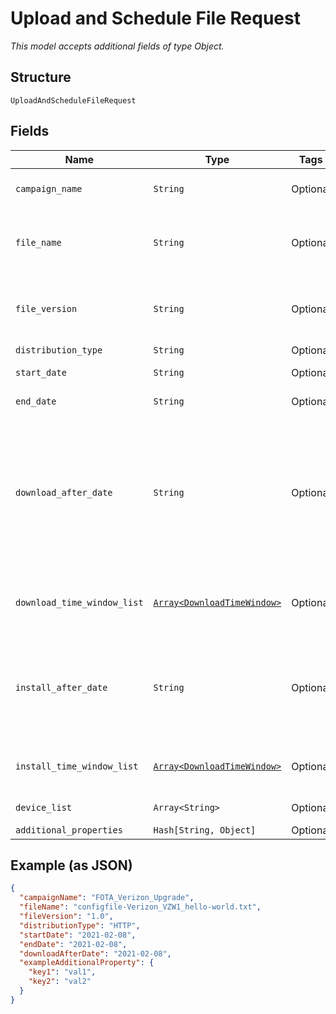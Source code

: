 
# Upload and Schedule File Request

*This model accepts additional fields of type Object.*

## Structure

`UploadAndScheduleFileRequest`

## Fields

| Name | Type | Tags | Description |
|  --- | --- | --- | --- |
| `campaign_name` | `String` | Optional | The campaign name. |
| `file_name` | `String` | Optional | The name of the file you are upgrading to. |
| `file_version` | `String` | Optional | The version of the file you are upgrading to. |
| `distribution_type` | `String` | Optional | Valid values |
| `start_date` | `String` | Optional | Campaign start date. |
| `end_date` | `String` | Optional | Campaign end date. |
| `download_after_date` | `String` | Optional | Specifies the starting date the client should download the package. If null, client downloads as soon as possible. |
| `download_time_window_list` | [`Array<DownloadTimeWindow>`](../../doc/models/download-time-window.md) | Optional | List of allowed download time windows. |
| `install_after_date` | `String` | Optional | The date after which you install the package. If null, install as soon as possible. |
| `install_time_window_list` | [`Array<DownloadTimeWindow>`](../../doc/models/download-time-window.md) | Optional | List of allowed install time windows. |
| `device_list` | `Array<String>` | Optional | Device IMEI list. |
| `additional_properties` | `Hash[String, Object]` | Optional | - |

## Example (as JSON)

```json
{
  "campaignName": "FOTA_Verizon_Upgrade",
  "fileName": "configfile-Verizon_VZW1_hello-world.txt",
  "fileVersion": "1.0",
  "distributionType": "HTTP",
  "startDate": "2021-02-08",
  "endDate": "2021-02-08",
  "downloadAfterDate": "2021-02-08",
  "exampleAdditionalProperty": {
    "key1": "val1",
    "key2": "val2"
  }
}
```

